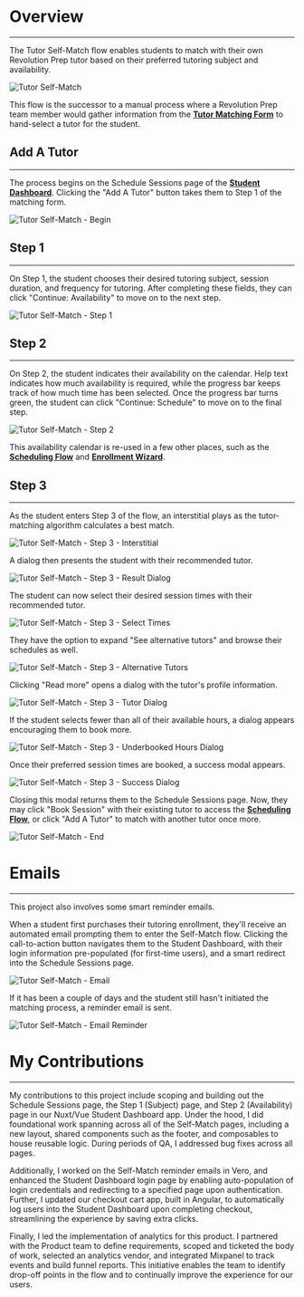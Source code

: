 # **<a style="color: var(--ion-color-dark);" name="overview">Overview</a>**

<hr style="border-bottom: 2px solid var(--ion-color-secondary);" />

The Tutor Self-Match flow enables students to match with their own Revolution Prep tutor based on their preferred tutoring subject and availability.

![Tutor Self-Match](https://beiatrix.s3.us-west-1.amazonaws.com/projects/tutor-self-match/self-match-cover.gif)

This flow is the successor to a manual process where a Revolution Prep team member would gather information from the **[Tutor Matching Form](/projects/tutor-matching-form)** to hand-select a tutor for the student.

## **<a style="color: var(--ion-color-dark);" name="add-a-tutor">Add A Tutor</a>**

<hr style="border-bottom: 2px solid var(--ion-color-secondary-tint);" />

The process begins on the Schedule Sessions page of the **[Student Dashboard](/projects/student-dashboard)**. Clicking the "Add A Tutor" button takes them to Step 1 of the matching form.

![Tutor Self-Match - Begin](https://beiatrix.s3.us-west-1.amazonaws.com/projects/tutor-self-match/self-match-begin.jpg)

## **<a style="color: var(--ion-color-dark);" name="step-1">Step 1</a>**

<hr style="border-bottom: 2px solid var(--ion-color-secondary-tint);" />

On Step 1, the student chooses their desired tutoring subject, session duration, and frequency for tutoring. After completing these fields, they can click "Continue: Availability" to move on to the next step.

![Tutor Self-Match - Step 1](https://beiatrix.s3.us-west-1.amazonaws.com/projects/tutor-self-match/step-1-subject.jpg)

## **<a style="color: var(--ion-color-dark);" name="step-2">Step 2</a>**

<hr style="border-bottom: 2px solid var(--ion-color-secondary-tint);" />

On Step 2, the student indicates their availability on the calendar. Help text indicates how much availability is required, while the progress bar keeps track of how much time has been selected. Once the progress bar turns green, the student can click "Continue: Schedule" to move on to the final step.

![Tutor Self-Match - Step 2](https://beiatrix.s3.us-west-1.amazonaws.com/projects/tutor-self-match/step-2-availability.gif)

This availability calendar is re-used in a few other places, such as the **[Scheduling Flow](/projects/scheduling-flow)** and **[Enrollment Wizard](/projects/enrollment-wizard)**.

## **<a style="color: var(--ion-color-dark);" name="step-3">Step 3</a>**

<hr style="border-bottom: 2px solid var(--ion-color-secondary-tint);" />

As the student enters Step 3 of the flow, an interstitial plays as the tutor-matching algorithm calculates a best match.

![Tutor Self-Match - Step 3 - Interstitial](https://beiatrix.s3.us-west-1.amazonaws.com/projects/tutor-self-match/step-3-interstitial.gif)

A dialog then presents the student with their recommended tutor.

![Tutor Self-Match - Step 3 - Result Dialog](https://beiatrix.s3.us-west-1.amazonaws.com/projects/tutor-self-match/step-3-result-dialog.jpg)

The student can now select their desired session times with their recommended tutor.

![Tutor Self-Match - Step 3 - Select Times](https://beiatrix.s3.us-west-1.amazonaws.com/projects/tutor-self-match/step-3-select-times.gif)

They have the option to expand "See alternative tutors" and browse their schedules as well.

![Tutor Self-Match - Step 3 - Alternative Tutors](https://beiatrix.s3.us-west-1.amazonaws.com/projects/tutor-self-match/step-3-alternative-tutors.jpg)

Clicking "Read more" opens a dialog with the tutor's profile information.

![Tutor Self-Match - Step 3 - Tutor Dialog](https://beiatrix.s3.us-west-1.amazonaws.com/projects/tutor-self-match/step-3-tutor-dialog.jpg)

If the student selects fewer than all of their available hours, a dialog appears encouraging them to book more.

![Tutor Self-Match - Step 3 - Underbooked Hours Dialog](https://beiatrix.s3.us-west-1.amazonaws.com/projects/tutor-self-match/step-3-underbooked-hours-dialog.jpg)

Once their preferred session times are booked, a success modal appears.

![Tutor Self-Match - Step 3 - Success Dialog](https://beiatrix.s3.us-west-1.amazonaws.com/projects/tutor-self-match/step-3-success-dialog.jpg)

Closing this modal returns them to the Schedule Sessions page. Now, they may click "Book Session" with their existing tutor to access the **[Scheduling Flow](/projects/scheduling-flow)**, or click "Add A Tutor" to match with another tutor once more.

![Tutor Self-Match - End](https://beiatrix.s3.us-west-1.amazonaws.com/projects/tutor-self-match/self-match-end.jpg)

# **<a style="color: var(--ion-color-dark);" name="emails">Emails</a>**

<hr style="border-bottom: 2px solid var(--ion-color-secondary);" />

This project also involves some smart reminder emails.

When a student first purchases their tutoring enrollment, they'll receive an automated email prompting them to enter the Self-Match flow. Clicking the call-to-action button navigates them to the Student Dashboard, with their login information pre-populated (for first-time users), and a smart redirect into the Schedule Sessions page.

![Tutor Self-Match - Email](https://beiatrix.s3.us-west-1.amazonaws.com/projects/tutor-self-match/self-match-email.jpg)

If it has been a couple of days and the student still hasn't initiated the matching process, a reminder email is sent.

![Tutor Self-Match - Email Reminder](https://beiatrix.s3.us-west-1.amazonaws.com/projects/tutor-self-match/self-match-email-reminder.jpg)

# **<a style="color: var(--ion-color-dark);" name="my-contributions">My Contributions</a>**

<hr style="border-bottom: 2px solid var(--ion-color-secondary);" />

My contributions to this project include scoping and building out the Schedule Sessions page, the Step 1 (Subject) page, and Step 2 (Availability) page in our Nuxt/Vue Student Dashboard app. Under the hood, I did foundational work spanning across all of the Self-Match pages, including a new layout, shared components such as the footer, and composables to house reusable logic. During periods of QA, I addressed bug fixes across all pages.

Additionally, I worked on the Self-Match reminder emails in Vero, and enhanced the Student Dashboard login page by enabling auto-population of login credentials and redirecting to a specified page upon authentication. Further, I updated our checkout cart app, built in Angular, to automatically log users into the Student Dashboard upon completing checkout, streamlining the experience by saving extra clicks.

Finally, I led the implementation of analytics for this product. I partnered with the Product team to define requirements, scoped and ticketed the body of work, selected an analytics vendor, and integrated Mixpanel to track events and build funnel reports. This initiative enables the team to identify drop-off points in the flow and to continually improve the experience for our users.